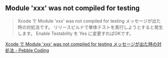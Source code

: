 ## Module 'xxx' was not compiled for testing

> Xcode で Module 'xxx' was not compiled for testing メッセージが出た時の対処法です。
> リリースビルドで単体テストを実行しようとすると発生します。
> Enable Testability を Yes に変更すればOKです。

[Xcode で Module 'xxx' was not compiled for testing メッセージが出た時の対処法 - Pebble Coding](https://www.pebblewind.com/entry/2017/10/14/153943)
